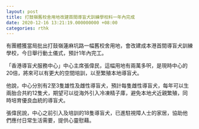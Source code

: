```yaml
---
layout: post
title: 打鼓嶺舊校舍用地改建首間導盲犬訓練學校料一年內完成
date: 2020-12-16 13:21:19.000000000 +08:00
categories: rthk
---
```


有團體獲當局批出打鼓嶺蓮麻坑路一幅舊校舍用地，會改建成本港首間導盲犬訓練學校，今日舉行動土儀式，預計1年內完工。

「香港導盲犬服務中心」中心主席張偉民，這幅用地有兩萬多呎，是現時中心的20倍，將來可以有更大的空間培訓，以至繁殖本地導盲犬。

他說，中心分別有2至3隻雄性及雌性導盲犬，預計每隻雌性導盲犬，每年可以生兩胎合共約12隻犬，期望可以從海外引入冷凍精子庫，避免本地犬近親繁殖，同時培育優良血統的導盲犬。

張偉民說，中心之前引入及培訓的18隻導盲犬，已進駐視障人士的家居，協助他們應付日常生活需要，提供心靈慰藉。
